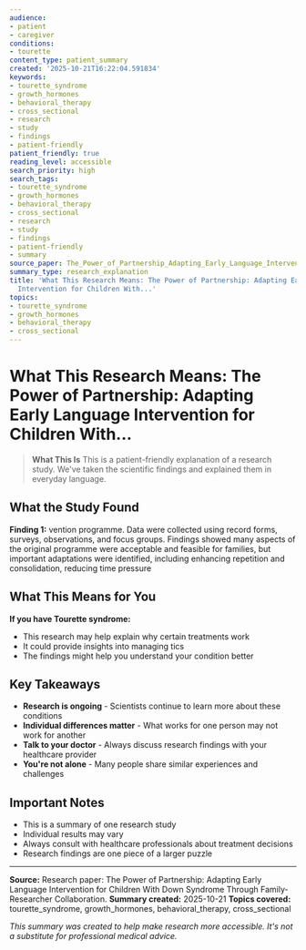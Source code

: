 ```yaml
---
audience:
- patient
- caregiver
conditions:
- tourette
content_type: patient_summary
created: '2025-10-21T16:22:04.591834'
keywords:
- tourette_syndrome
- growth_hormones
- behavioral_therapy
- cross_sectional
- research
- study
- findings
- patient-friendly
patient_friendly: true
reading_level: accessible
search_priority: high
search_tags:
- tourette_syndrome
- growth_hormones
- behavioral_therapy
- cross_sectional
- research
- study
- findings
- patient-friendly
- summary
source_paper: The_Power_of_Partnership_Adapting_Early_Language_Intervention_for_Children_With_Down_Syndrome_Throug.md
summary_type: research_explanation
title: 'What This Research Means: The Power of Partnership: Adapting Early Language
  Intervention for Children With...'
topics:
- tourette_syndrome
- growth_hormones
- behavioral_therapy
- cross_sectional
---
```


# What This Research Means: The Power of Partnership: Adapting Early Language Intervention for Children With...

> **What This Is**
> This is a patient-friendly explanation of a research study. We've taken the scientific findings and explained them in everyday language.

## What the Study Found

**Finding 1:** vention programme. Data were collected using record forms, surveys, observations, and focus groups. Findings showed many aspects of the original programme were acceptable and feasible for families, but important adaptations were identified, including enhancing repetition and consolidation, reducing time pressure

## What This Means for You

**If you have Tourette syndrome:**
- This research may help explain why certain treatments work
- It could provide insights into managing tics
- The findings might help you understand your condition better

## Key Takeaways

- **Research is ongoing** - Scientists continue to learn more about these conditions
- **Individual differences matter** - What works for one person may not work for another
- **Talk to your doctor** - Always discuss research findings with your healthcare provider
- **You're not alone** - Many people share similar experiences and challenges

## Important Notes

- This is a summary of one research study
- Individual results may vary
- Always consult with healthcare professionals about treatment decisions
- Research findings are one piece of a larger puzzle

---

**Source:** Research paper: The Power of Partnership: Adapting Early Language Intervention for Children With Down Syndrome Through Family-Researcher Collaboration.
**Summary created:** 2025-10-21
**Topics covered:** tourette_syndrome, growth_hormones, behavioral_therapy, cross_sectional

*This summary was created to help make research more accessible. It's not a substitute for professional medical advice.*
